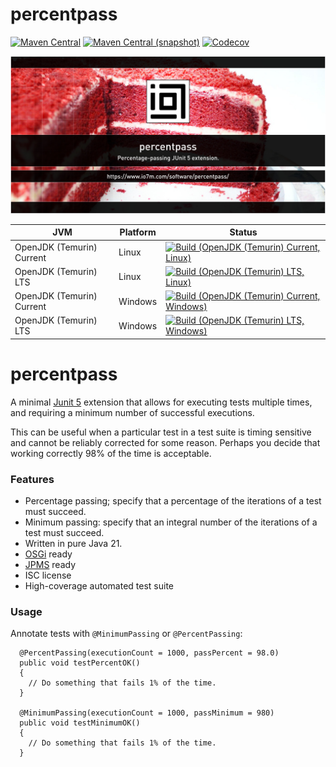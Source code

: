 percentpass
===

[![Maven Central](https://img.shields.io/maven-central/v/com.io7m.percentpass/com.io7m.percentpass.svg?style=flat-square)](http://search.maven.org/#search%7Cga%7C1%7Cg%3A%22com.io7m.percentpass%22)
[![Maven Central (snapshot)](https://img.shields.io/nexus/s/com.io7m.percentpass/com.io7m.percentpass?server=https%3A%2F%2Fs01.oss.sonatype.org&style=flat-square)](https://s01.oss.sonatype.org/content/repositories/snapshots/com/io7m/percentpass/)
[![Codecov](https://img.shields.io/codecov/c/github/io7m-com/percentpass.svg?style=flat-square)](https://codecov.io/gh/io7m-com/percentpass)

![com.io7m.percentpass](./src/site/resources/percentpass.jpg?raw=true)

| JVM | Platform | Status |
|-----|----------|--------|
| OpenJDK (Temurin) Current | Linux | [![Build (OpenJDK (Temurin) Current, Linux)](https://img.shields.io/github/actions/workflow/status/io7m-com/percentpass/main.linux.temurin.current.yml)](https://www.github.com/io7m-com/percentpass/actions?query=workflow%3Amain.linux.temurin.current)|
| OpenJDK (Temurin) LTS | Linux | [![Build (OpenJDK (Temurin) LTS, Linux)](https://img.shields.io/github/actions/workflow/status/io7m-com/percentpass/main.linux.temurin.lts.yml)](https://www.github.com/io7m-com/percentpass/actions?query=workflow%3Amain.linux.temurin.lts)|
| OpenJDK (Temurin) Current | Windows | [![Build (OpenJDK (Temurin) Current, Windows)](https://img.shields.io/github/actions/workflow/status/io7m-com/percentpass/main.windows.temurin.current.yml)](https://www.github.com/io7m-com/percentpass/actions?query=workflow%3Amain.windows.temurin.current)|
| OpenJDK (Temurin) LTS | Windows | [![Build (OpenJDK (Temurin) LTS, Windows)](https://img.shields.io/github/actions/workflow/status/io7m-com/percentpass/main.windows.temurin.lts.yml)](https://www.github.com/io7m-com/percentpass/actions?query=workflow%3Amain.windows.temurin.lts)|


# percentpass

A minimal [Junit 5](https://junit.org/junit5/) extension that allows for
executing tests multiple times, and requiring a minimum number of successful
executions.

This can be useful when a particular test in a test suite is timing sensitive
and cannot be reliably corrected for some reason. Perhaps you decide that
working correctly 98% of the time is acceptable.

### Features

  * Percentage passing; specify that a percentage of the iterations of a test must succeed.
  * Minimum passing: specify that an integral number of the iterations of a test must succeed.
  * Written in pure Java 21.
  * [OSGi](https://www.osgi.org/) ready
  * [JPMS](https://en.wikipedia.org/wiki/Java_Platform_Module_System) ready
  * ISC license
  * High-coverage automated test suite

### Usage

Annotate tests with `@MinimumPassing` or `@PercentPassing`:


```
  @PercentPassing(executionCount = 1000, passPercent = 98.0)
  public void testPercentOK()
  {
    // Do something that fails 1% of the time.
  }

  @MinimumPassing(executionCount = 1000, passMinimum = 980)
  public void testMinimumOK()
  {
    // Do something that fails 1% of the time.
  }
```

